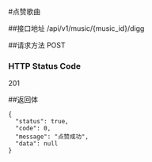 #点赞歌曲

##接口地址
/api/v1/music/{music_id}/digg

##请求方法
POST

### HTTP Status Code

201

##返回体
```json5
{
  "status": true,
  "code": 0,
  "message": "点赞成功",
  "data": null
}
```